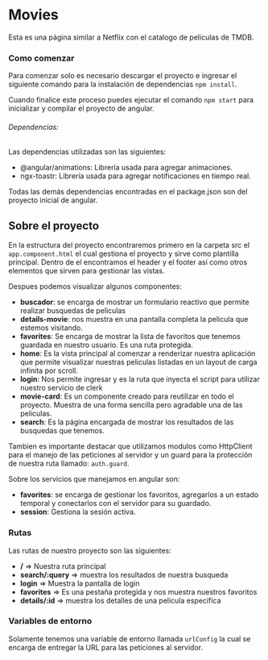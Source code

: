 # Movies

Esta es una página similar a Netflix con el catalogo de peliculas de TMDB.

### Como comenzar
Para comenzar solo es necesario descargar el proyecto e ingresar el siguiente comando para la instalación de dependencias `npm install`.

Cuando finalice este proceso puedes ejecutar el comando `npm start` para inicializar y compilar el proyecto de angular.


###### Dependencias:
Las dependencias utilizadas son las siguientes:
- @angular/animations: Librería usada para agregar animaciones.
- ngx-toastr: Librería usada para agregar notificaciones en tiempo real.
  
Todas las demás dependencias encontradas en el package.json son del proyecto inicial de angular.


## Sobre el proyecto
En la estructura del proyecto encontraremos primero en la carpeta src el `app.component.html` el cual gestiona el proyecto y sirve como plantilla principal.
Dentro de el encontramos el header y el footer así como otros elementos que sirven para gestionar las vistas.

Despues podemos visualizar algunos componentes:
- **buscador**: se encarga de mostrar un formulario reactivo que permite realizar busquedas de peliculas
- **details-movie**: nos muestra en una pantalla completa la pelicula que estemos visitando.
- **favorites**: Se encarga de mostrar la lista de favoritos que tenemos guardada en nuestro usuario. Es una ruta protegida.
- **home**: Es la vista principal al comenzar a renderizar nuestra aplicación que permite visualizar nuestras peliculas listadas en un layout de carga infinita por scroll.
- **login**: Nos permite ingresar y es la ruta que inyecta el script para utilizar nuestro servicio de clerk
- **movie-card**: Es un componente creado para reutilizar en todo el proyecto. Muestra de una forma sencilla pero agradable una de las peliculas.
- **search**: Es la página encargada de mostrar los resultados de las busquedas que tenemos.

Tambien es importante destacar que utilizamos modulos como HttpClient para el manejo de las peticiones al servidor y un guard para la protección de nuestra ruta llamado: `auth.guard`.

Sobre los servicios que manejamos en angular son:
- **favorites**: se encarga de gestionar los favoritos, agregarlos a un estado temporal y conectarlos con el servidor para su guardado.
- **session**: Gestiona la sesión activa.


### Rutas
Las rutas de nuestro proyecto son las siguientes:
- **/** => Nuestra ruta principal
- **search/:query** => muestra los resultados de nuestra busqueda
- **login** => Muestra la pantalla de login
- **favorites** => Es una pestaña protegida y nos muestra nuestros favoritos
- **details/:id** => muestra los detalles de una pelicula especifica 

### Variables de entorno
Solamente tenemos una variable de entorno llamada `urlConfig` la cual se encarga de entregar la URL para las peticiones al servidor.